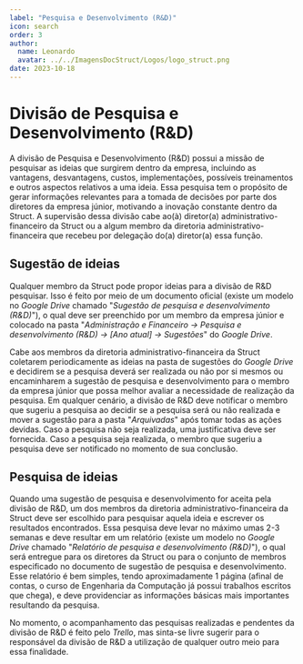 ```yaml
---
label: "Pesquisa e Desenvolvimento (R&D)"
icon: search
order: 3
author:
  name: Leonardo
  avatar: ../../ImagensDocStruct/Logos/logo_struct.png
date: 2023-10-18
---
```

# Divisão de Pesquisa e Desenvolvimento (R&D)

A divisão de Pesquisa e Desenvolvimento \(R&D\) possui a missão de pesquisar as ideias que surgirem dentro da empresa, incluindo as vantagens, desvantagens, custos, implementações, possíveis treinamentos e outros aspectos relativos a uma ideia. Essa pesquisa tem o propósito de gerar informações relevantes para a tomada de decisões por parte dos diretores da empresa júnior, motivando a inovação constante dentro da Struct. A supervisão dessa divisão cabe ao(à) diretor\(a\) administrativo-financeiro da Struct ou a algum membro da diretoria administrativo-financeira que recebeu por delegação do(a) diretor(a) essa função.

## Sugestão de ideias

Qualquer membro da Struct pode propor ideias para a divisão de R&D pesquisar. Isso é feito por meio de um documento oficial \(existe um modelo no *Google Drive* chamado "*Sugestão de pesquisa e desenvolvimento \(R&D\)*"\), o qual deve ser preenchido por um membro da empresa júnior e colocado na pasta "*Administração e Financeiro -> Pesquisa e desenvolvimento (R&D) -> [Ano atual] -> Sugestões*" do *Google Drive*.

Cabe aos membros da diretoria administrativo-financeira da Struct coletarem periodicamente as ideias na pasta de sugestões do *Google Drive* e decidirem se a pesquisa deverá ser realizada ou não por si mesmos ou encaminharem a sugestão de pesquisa e desenvolvimento para o membro da empresa júnior que possa melhor avaliar a necessidade de realização da pesquisa. Em qualquer cenário, a divisão de R&D deve notificar o membro que sugeriu a pesquisa ao decidir se a pesquisa será ou não realizada e mover a sugestão para a pasta "*Arquivadas*" após tomar todas as ações devidas. Caso a pesquisa não seja realizada, uma justificativa deve ser fornecida. Caso a pesquisa seja realizada, o membro que sugeriu a pesquisa deve ser notificado no momento de sua conclusão.

## Pesquisa de ideias

Quando uma sugestão de pesquisa e desenvolvimento for aceita pela divisão de R&D, um dos membros da diretoria administrativo-financeira da Struct deve ser escolhido para pesquisar aquela ideia e escrever os resultados encontrados. Essa pesquisa deve levar no máximo umas 2-3 semanas e deve resultar em um relatório \(existe um modelo no *Google Drive* chamado "*Relatório de pesquisa e desenvolvimento \(R&D\)*"\), o qual será entregue para os diretores da Struct ou para o conjunto de membros especificado no documento de sugestão de pesquisa e desenvolvimento. Esse relatório é bem simples, tendo aproximadamente 1 página \(afinal de contas, o curso de Engenharia da Computação já possui trabalhos escritos que chega\), e deve providenciar as informações básicas mais importantes resultando da pesquisa.

No momento, o acompanhamento das pesquisas realizadas e pendentes da divisão de R&D é feito pelo *Trello*, mas sinta-se livre sugerir para o responsável da divisão de R&D a utilização de qualquer outro meio para essa finalidade.